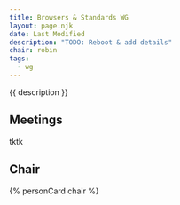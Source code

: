 ```yaml
---
title: Browsers & Standards WG
layout: page.njk
date: Last Modified
description: "TODO: Reboot & add details"
chair: robin
tags:
  - wg
---
```


{{ description }}

## Meetings

tktk

## Chair

{% personCard chair %}
